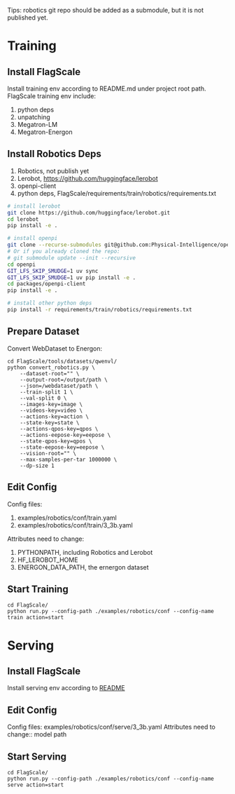 Tips: robotics git repo should be added as a submodule, but it is not published yet.

# Training
##  Install FlagScale 
Install training env according to README.md under project root path.
FlagScale training env include:
1. python deps
2. unpatching
3. Megatron-LM
4. Megatron-Energon


## Install Robotics Deps
1. Robotics, not publish yet
2. Lerobot, https://github.com/huggingface/lerobot
3. openpi-client
4. python deps, FlagScale/requirements/train/robotics/requirements.txt


``` sh
# install lerobot
git clone https://github.com/huggingface/lerobot.git
cd lerobot
pip install -e .

# install openpi
git clone --recurse-submodules git@github.com:Physical-Intelligence/openpi.git
# Or if you already cloned the repo:
# git submodule update --init --recursive
cd openpi
GIT_LFS_SKIP_SMUDGE=1 uv sync
GIT_LFS_SKIP_SMUDGE=1 uv pip install -e .
cd packages/openpi-client
pip install -e .

# install other python deps
pip install -r requirements/train/robotics/requirements.txt

```


## Prepare Dataset
Convert WebDataset to Energon:
```
cd FlagScale/tools/datasets/qwenvl/
python convert_robotics.py \
    --dataset-root="" \
    --output-root=/output/path \
    --json=/webdataset/path \
    --train-split 1 \
    --val-split 0 \
    --images-key=image \
    --videos-key=video \
    --actions-key=action \
    --state-key=state \
    --actions-qpos-key=qpos \
    --actions-eepose-key=eepose \
    --state-qpos-key=qpos \
    --state-eepose-key=eepose \
    --vision-root="" \
    --max-samples-per-tar 1000000 \
    --dp-size 1
```

## Edit Config
Config files:
1. examples/robotics/conf/train.yaml
2. examples/robotics/conf/train/3_3b.yaml

Attributes need to change:
1. PYTHONPATH, including Robotics and Lerobot
2. HF_LEROBOT_HOME
3. ENERGON_DATA_PATH, the ernergon dataset

## Start Training
```
cd FlagScale/
python run.py --config-path ./examples/robotics/conf --config-name train action=start
```

# Serving

##  Install FlagScale 
Install serving env according to [README](https://github.com/FlagOpen/FlagScale/blob/main/README.md) 

## Edit Config
Config files: examples/robotics/conf/serve/3_3b.yaml
Attributes need to change:: model path

## Start Serving
```
cd FlagScale/
python run.py --config-path ./examples/robotics/conf --config-name serve action=start
```